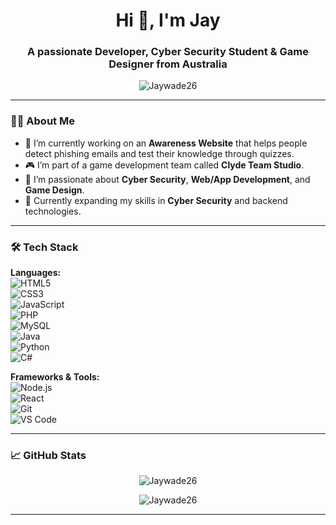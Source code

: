 <!-- Optional: Add an animated banner here or a profile logo -->

<h1 align="center">Hi 👋, I'm Jay</h1>
<h3 align="center">A passionate Developer, Cyber Security Student & Game Designer from Australia</h3>

<p align="center">
  <img src="https://komarev.com/ghpvc/?username=Jaywade26&label=Profile%20views&color=0e75b6&style=flat" alt="Jaywade26" />
</p>

---

### 🧑‍💻 About Me

- 🔭 I’m currently working on an **Awareness Website** that helps people detect phishing emails and test their knowledge through quizzes.
- 🎮 I’m part of a game development team called **Clyde Team Studio**.
- 🎯 I’m passionate about **Cyber Security**, **Web/App Development**, and **Game Design**.
- 🌱 Currently expanding my skills in **Cyber Security** and backend technologies.

---

### 🛠️ Tech Stack

**Languages:**  
![HTML5](https://img.shields.io/badge/-HTML5-E34F26?style=flat&logo=html5&logoColor=white)  
![CSS3](https://img.shields.io/badge/-CSS3-1572B6?style=flat&logo=css3)  
![JavaScript](https://img.shields.io/badge/-JavaScript-F7DF1E?style=flat&logo=javascript&logoColor=black)  
![PHP](https://img.shields.io/badge/-PHP-777BB4?style=flat&logo=php&logoColor=white)  
![MySQL](https://img.shields.io/badge/-MySQL-4479A1?style=flat&logo=mysql&logoColor=white)  
![Java](https://img.shields.io/badge/-Java-007396?style=flat&logo=java&logoColor=white)  
![Python](https://img.shields.io/badge/-Python-3776AB?style=flat&logo=python&logoColor=white)  
![C#](https://img.shields.io/badge/-C%23-239120?style=flat&logo=c-sharp&logoColor=white)

**Frameworks & Tools:**  
![Node.js](https://img.shields.io/badge/-Node.js-339933?style=flat&logo=nodedotjs&logoColor=white)  
![React](https://img.shields.io/badge/-React-61DAFB?style=flat&logo=react&logoColor=black)  
![Git](https://img.shields.io/badge/-Git-F05032?style=flat&logo=git&logoColor=white)  
![VS Code](https://img.shields.io/badge/-VS%20Code-007ACC?style=flat&logo=visual-studio-code&logoColor=white)

---

### 📈 GitHub Stats

<p align="center">
  <img src="https://github-readme-stats.vercel.app/api?username=Jaywade26&show_icons=true&theme=radical" alt="Jaywade26" />
</p>

<p align="center">
  <img src="https://github-readme-streak-stats.herokuapp.com/?user=Jaywade26&theme=radical" alt="Jaywade26" />
</p>

<!-- Optional contribution graph -->
<!--
<p align="center">
  <img src="https://github-contribution-grid.vercel.app/api?username=Jaywade26&color=radical" />
</p>
-->

---
